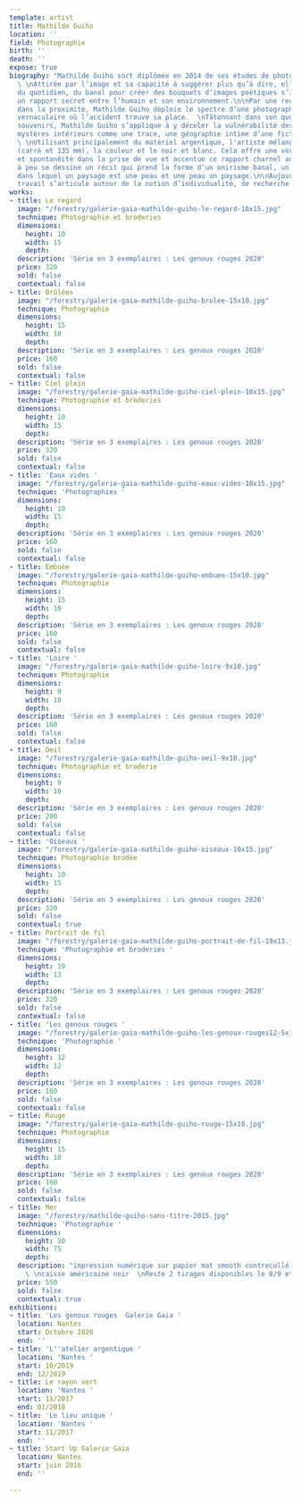 ```yaml
---
template: artist
title: Mathilde Guiho
location: ''
field: Photographie
birth: ''
death: ''
expose: true
biography: "Mathilde Guiho sort diplômée en 2014 de ses études de photographie à Roubaix.
  \ \nAttirée par l’image et sa capacité à suggérer plus qu’à dire, elle s'inspire
  du quotidien, du banal pour créer des bouquets d’images poétiques s’inscrivant dans
  un rapport secret entre l’humain et son environnement.\n\nPar une recherche du sensible
  dans la proximité, Mathilde Guiho déploie le spectre d’une photographie d’apparence
  vernaculaire où l’accident trouve sa place.  \nTâtonnant dans son quotidien et ses
  souvenirs, Mathilde Guiho s’applique à y déceler la vulnérabilité des corps, les
  mystères intérieurs comme une trace, une géographie intime d’une fiction documentaire.
  \ \nUtilisant principalement du matériel argentique, l'artiste mélange les formats
  (carré et 135 mm), la couleur et le noir et blanc. Cela offre une véritable liberté
  et spontanéité dans la prise de vue et accentue ce rapport charnel aux images mentales.\n\nPeu
  à peu se dessine un récit qui prend la forme d’un onirisme banal, un réalisme magique
  dans lequel un paysage est une peau et une peau un paysage.\n\nAujourd’hui, son
  travail s’articule autour de la notion d’individualité, de recherche autour du souvenirs."
works:
- title: Le regard
  image: "/forestry/galerie-gaia-mathilde-guiho-le-regard-10x15.jpg"
  technique: Photographie et broderies
  dimensions:
    height: 10
    width: 15
    depth: 
  description: 'Série en 3 exemplaires : Les genoux rouges 2020'
  price: 320
  sold: false
  contextual: false
- title: Brûlées
  image: "/forestry/galerie-gaia-mathilde-guiho-brulee-15x10.jpg"
  technique: Photographie
  dimensions:
    height: 15
    width: 10
    depth: 
  description: 'Série en 3 exemplaires : Les genoux rouges 2020'
  price: 160
  sold: false
  contextual: false
- title: Ciel plein
  image: "/forestry/galerie-gaia-mathilde-guiho-ciel-plein-10x15.jpg"
  technique: Photographie et broderies
  dimensions:
    height: 10
    width: 15
    depth: 
  description: 'Série en 3 exemplaires : Les genoux rouges 2020'
  price: 320
  sold: false
  contextual: false
- title: 'Eaux vides '
  image: "/forestry/galerie-gaia-mathilde-guiho-eaux-vides-10x15.jpg"
  technique: 'Photographies '
  dimensions:
    height: 10
    width: 15
    depth: 
  description: 'Série en 3 exemplaires : Les genoux rouges 2020'
  price: 160
  sold: false
  contextual: false
- title: Embuée
  image: "/forestry/galerie-gaia-mathilde-guiho-embuee-15x10.jpg"
  technique: Photographie
  dimensions:
    height: 15
    width: 10
    depth: 
  description: 'Série en 3 exemplaires : Les genoux rouges 2020'
  price: 160
  sold: false
  contextual: false
- title: 'Loire '
  image: "/forestry/galerie-gaia-mathilde-guiho-loire-9x10.jpg"
  technique: Photographie
  dimensions:
    height: 9
    width: 10
    depth: 
  description: 'Série en 3 exemplaires : Les genoux rouges 2020'
  price: 160
  sold: false
  contextual: false
- title: Oeil
  image: "/forestry/galerie-gaia-mathilde-guiho-oeil-9x10.jpg"
  technique: Photographie et broderie
  dimensions:
    height: 9
    width: 10
    depth: 
  description: 'Série en 3 exemplaires : Les genoux rouges 2020'
  price: 200
  sold: false
  contextual: false
- title: 'Oiseaux '
  image: "/forestry/galerie-gaia-mathilde-guiho-oiseaux-10x15.jpg"
  technique: Photographie brodée
  dimensions:
    height: 10
    width: 15
    depth: 
  description: 'Série en 3 exemplaires : Les genoux rouges 2020'
  price: 320
  sold: false
  contextual: true
- title: Portrait de fil
  image: "/forestry/galerie-gaia-mathilde-guiho-portrait-de-fil-19x13.jpg"
  technique: 'Photographie et broderies '
  dimensions:
    height: 19
    width: 13
    depth: 
  description: 'Série en 3 exemplaires : Les genoux rouges 2020'
  price: 320
  sold: false
  contextual: false
- title: 'Les genoux rouges '
  image: "/forestry/galerie-gaia-mathilde-guiho-les-genoux-rouges12-5x12-5.jpg"
  technique: 'Photographie '
  dimensions:
    height: 12
    width: 12
    depth: 
  description: 'Série en 3 exemplaires : Les genoux rouges 2020'
  price: 160
  sold: false
  contextual: false
- title: Rouge
  image: "/forestry/galerie-gaia-mathilde-guiho-rouge-15x10.jpg"
  technique: Photographie
  dimensions:
    height: 15
    width: 10
    depth: 
  description: 'Série en 3 exemplaires : Les genoux rouges 2020'
  price: 160
  sold: false
  contextual: false
- title: Mer
  image: "/forestry/mathilde-guiho-sans-titre-2015.jpg"
  technique: 'Photographie '
  dimensions:
    height: 50
    width: 75
    depth: 
  description: "impression numérique sur papier mat smooth contrecollé sur dibond
    \ \ncaisse américaine noir  \nReste 2 tirages disponibles le 8/9 et 9/9"
  price: 550
  sold: false
  contextual: true
exhibitions:
- title: 'Les genoux rouges  Galerie Gaia '
  location: Nantes
  start: Octobre 2020
  end: ''
- title: 'L''atelier argentique '
  location: 'Nantes '
  start: 10/2019
  end: 12/2019
- title: Le rayon vert
  location: 'Nantes '
  start: 11/2017
  end: 01/2018
- title: 'Le lieu unique '
  location: 'Nantes '
  start: 11/2017
  end: ''
- title: Start Up Galerie Gaia
  location: Nantes
  start: juin 2016
  end: ''

---
```

